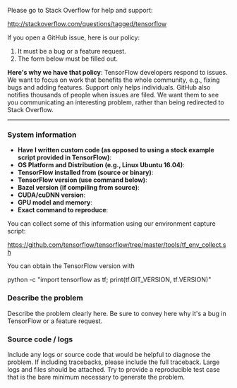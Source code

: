 Please go to Stack Overflow for help and support:

http://stackoverflow.com/questions/tagged/tensorflow

If you open a GitHub issue, here is our policy:

1. It must be a bug or a feature request.
2. The form below must be filled out.

**Here's why we have that policy**: TensorFlow developers respond to issues. We want to focus on work that benefits the whole community, e.g., fixing bugs and adding features. Support only helps individuals. GitHub also notifies thousands of people when issues are filed. We want them to see you communicating an interesting problem, rather than being redirected to Stack Overflow.

------------------------

### System information
- **Have I written custom code (as opposed to using a stock example script provided in TensorFlow)**:
- **OS Platform and Distribution (e.g., Linux Ubuntu 16.04)**:
- **TensorFlow installed from (source or binary)**:
- **TensorFlow version (use command below)**:
- **Bazel version (if compiling from source)**:
- **CUDA/cuDNN version**:
- **GPU model and memory**:
- **Exact command to reproduce**:

You can collect some of this information using our environment capture script:

https://github.com/tensorflow/tensorflow/tree/master/tools/tf_env_collect.sh

You can obtain the TensorFlow version with

python -c "import tensorflow as tf; print(tf.GIT_VERSION, tf.VERSION)"

### Describe the problem

Describe the problem clearly here. Be sure to convey here why it's a bug in TensorFlow or a feature request.

### Source code / logs
Include any logs or source code that would be helpful to diagnose the problem. If including tracebacks, please include the full traceback. Large logs and files should be attached. Try to provide a reproducible test case that is the bare minimum necessary to generate the problem.
